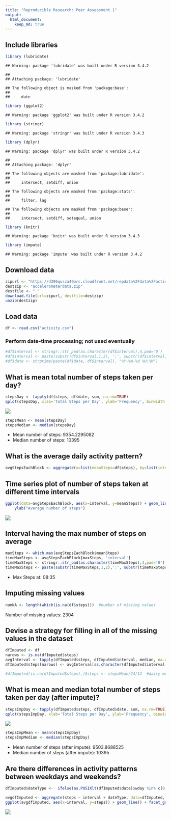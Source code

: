 ```yaml
---
title: "Reproducible Research: Peer Assessment 1"
output: 
  html_document:
    keep_md: true
---
```

## Include libraries

```r
library (lubridate)
```

```
## Warning: package 'lubridate' was built under R version 3.4.2
```

```
## 
## Attaching package: 'lubridate'
```

```
## The following object is masked from 'package:base':
## 
##     date
```

```r
library (ggplot2)
```

```
## Warning: package 'ggplot2' was built under R version 3.4.2
```

```r
library (stringr)
```

```
## Warning: package 'stringr' was built under R version 3.4.3
```

```r
library (dplyr)
```

```
## Warning: package 'dplyr' was built under R version 3.4.2
```

```
## 
## Attaching package: 'dplyr'
```

```
## The following objects are masked from 'package:lubridate':
## 
##     intersect, setdiff, union
```

```
## The following objects are masked from 'package:stats':
## 
##     filter, lag
```

```
## The following objects are masked from 'package:base':
## 
##     intersect, setdiff, setequal, union
```

```r
library (knitr)
```

```
## Warning: package 'knitr' was built under R version 3.4.3
```

```r
library (impute)
```

```
## Warning: package 'impute' was built under R version 3.4.2
```

## Download data

```r
zipurl <- "https://d396qusza40orc.cloudfront.net/repdata%2Fdata%2Factivity.zip"
destzip <- "accelerometerdata.zip"
destfile <- "."
download.file(url=zipurl, destfile=destzip)
unzip(destzip)
```

## Load data

```r
df <- read.csv("activity.csv")
```

### Perform date-time processing; not used eventually

```r
#df$interval <- stringr::str_pad(as.character(df$interval),4,pad='0')
#df$interval <- paste(substr(df$interval,1,2), ':', substr(df$interval,3,4), sep="")
#df$date <- strptime(paste(df$date, df$interval), "%Y-%m-%d %H:%M")
```


## What is mean total number of steps taken per day?

```r
stepsDay <- tapply(df$steps, df$date, sum, na.rm=TRUE)
qplot(stepsDay, xlab='Total Steps per Day', ylab='Frequency', binwidth = 500)
```

![](PA1_template_files/figure-html/unnamed-chunk-2-1.png)<!-- -->

```r
stepsMean <- mean(stepsDay)
stepsMedian <- median(stepsDay)
```

* Mean number of steps: 9354.2295082
* Median number of steps: 10395

## What is the average daily activity pattern?

```r
avgStepsEachBlock <- aggregate(x=list(meanSteps=df$steps), by=list(interval=df$interval), FUN=mean, na.rm=TRUE)
```
## Time series plot of number of steps taken at different time intervals

```r
ggplot(data=avgStepsEachBlock, aes(x=interval, y=meanSteps)) + geom_line() + xlab("5 minute interval") +
    ylab("Average number of steps") 
```

![](PA1_template_files/figure-html/unnamed-chunk-4-1.png)<!-- -->

## Interval having the max number of steps on average

```r
maxSteps <- which.max(avgStepsEachBlock$meanSteps)
timeMaxSteps <- avgStepsEachBlock[maxSteps, 'interval']
timeMaxSteps <- stringr::str_pad(as.character(timeMaxSteps),4,pad='0')
timeMaxSteps <- paste(substr(timeMaxSteps,1,2),':', substr(timeMaxSteps,3,4), sep="")
```
* Max Steps at: 08:35

## Imputing missing values

```r
numNA <- length(which(is.na(df$steps)))  #number of missing values
```
Number of missing values: 2304

## Devise a strategy for filling in all of the missing values in the dataset

```r
dfImputed <- df
narows <- is.na(dfImputed$steps)
avgInterval <- tapply(dfImputed$steps, dfImputed$interval, median, na.rm=TRUE, simplify = TRUE)
dfImputed$steps[narows] <- avgInterval[as.character(dfImputed$interval[narows])]

#dfImputed[is.na(dfImputed$steps),]$steps <- stepsMean/24/12  #daily mean per 5 mins; too simplistic
```



## What is mean and median total number of steps taken per day (after impute)?

```r
stepsImpDay <- tapply(dfImputed$steps, dfImputed$date, sum, na.rm=TRUE)
qplot(stepsImpDay, xlab='Total Steps per Day', ylab='Frequency', binwidth = 500)
```

![](PA1_template_files/figure-html/unnamed-chunk-8-1.png)<!-- -->

```r
stepsImpMean <- mean(stepsImpDay)
stepsImpMedian <- median(stepsImpDay)
```

* Mean number of steps (after impute): 9503.8688525
* Median number of steps (after impute): 10395


## Are there differences in activity patterns between weekdays and weekends?

```r
dfImputed$dateType <-  ifelse(as.POSIXlt(dfImputed$date)$wday %in% c(0,6), 'weekend', 'weekday')

avgdfImputed <- aggregate(steps ~ interval + dateType, data=dfImputed, mean)
ggplot(avgdfImputed, aes(x=interval, y=steps)) + geom_line() + facet_grid(dateType ~ .) + xlab("5 minute interval") + ylab("avg number of steps")
```

![](PA1_template_files/figure-html/unnamed-chunk-9-1.png)<!-- -->
